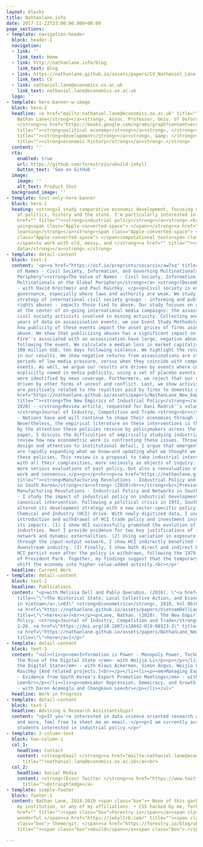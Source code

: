 ```yaml
---
layout: blocks
title: Nathanlane.info
date: 2017-11-22T23:00:00.000+00:00
page_sections:
- template: navigation-header
  block: header-1
  navigation:
  - link: ''
    link_text: Home
  - link: http://nathanlane.info/blog
    link_text: Blog
  - link: https://nathanlane.github.io/assets/papers/CV_Nathaniel_Lane.pdf
    link_text: CV
  - link: nathaniel.lane@economics.ox.ac.uk
    link_text: nathaniel.lane@economics.ox.ac.uk
  logo: ''
- template: hero-banner-w-image
  block: hero-2
  headline: <a href="mailto:nathaniel.lane@economics.ox.ac.uk" title=""><strong>Dr.
    Nathan Lane</strong></a><strong>, Assoc. Professor, Univ. of Oxford. I work in
    </strong><a href="https://books.google.com/ngrams/graph?content=economics%2Cpolitical+economy&amp;year_start=1776&amp;year_end=2008&amp;corpus=15&amp;smoothing=0&amp;share=&amp;direct_url=t1%B%2Ceconomics%3B%2Cc0%3B.t1%3B%2Cpolitical%20economy%3B%2Cc0"
    title=""><strong>political economy</strong></a><strong>, </strong><a href="http://scholar.harvard.edu/files/shleifer/files/indust_big_push.pdf"
    title=""><strong>development</strong></a><strong>, &amp; </strong><a href="http://eh.net/eha/about/"
    title=""><strong>economic history</strong></a><strong>.</strong>
  content: ''
  cta:
    enabled: true
    url: https://github.com/forestryio/ubuild-jekyll
    button_text: 'See on GitHub '
  image:
    image: ''
    alt_text: Product Shot
  background_image: ''
- template: text-only-hero-banner
  block: hero-1
  heading: <strong>I study comparative economic development, focusing on the role
    of politics, history and the state. I'm particularly interested in </strong><a
    href="" title=""><strong>industrial policy</strong></a><strong>.<br><br>I enjoy
    using<span class="Apple-converted-space"> </span></strong><a href="" title=""><strong>statistical
    learning</strong></a><strong><span class="Apple-converted-space"> </span>and<span
    class="Apple-converted-space"> </span>computational tools<span class="Apple-converted-space">
    </span>to work with old, messy, and </strong><a href="" title=""><strong>unstructured
    data</strong></a><strong>.</strong>
- template: detail-content
  block: text-1
  content: '<p><a href="https://osf.io/preprints/socarxiv/aw7sq" title="The Value
    of Names - Civil Society, Information, and Governing Multinationals on the Global
    Periphery"><strong>The Value of Names - Civil Society, Information, and Governing
    Multinationals on the Global Periphery</strong></a> <strong>(December 2020)</strong>
    - with David Kreitmeir and Paul Raschky. </p><p>Civil society is essential to
    governance, especially where laws and authority are weak. We study how a core
    strategy of international civil society groups - informing and publicizing human
    rights abuses - impacts those tied to abuse. Our study focuses on a major trend
    at the center of on-going international media campaigns: the assassination of
    civil society activists involved in mining activity. Collecting and coding 20
    years of data on assassination events, we use Event Study Methodology to study
    how publicity of these events impact the asset prices of firms associated with
    abuse. We show that publicizing abuses has a significant impact on multinationals.
    Firm''s associated with an assassination have large, negative abnormal returns
    following the event. We calculate a median loss in market capitalisation of over
    100 million USD, ten days following violence. We highlight the role of media publicity
    in our results. We show negative returns from assassinations are stronger during
    periods of low media pressure, versus when they coincide with competing newsworthy
    events. As well, we argue our results are driven by events where companies are
    explicitly named in media publicity, using a set of placebo events where no firms
    were identified by news coverage. Furthermore, we reject that our results are
    driven by other forms of unrest and conflict. Last, we show activist assassinations
    are positively related to the royalties paid by firms to domestic governments.<br></p><hr><p><strong><br></strong><a
    href="https://nathanlane.github.io/assets/papers/NathanLane_New_Empirics_of_Industrial_Policy_current.pdf"
    title=""><strong>The New Empirics of Industrial Policy</strong></a><strong> (January
    2020) - </strong>Review article, requested for Dani Rodrik''s volume of<strong>
    </strong>Journal of Industry, Competition and Trade.<strong><br></strong><br><strong>Abstract</strong>
    - Nations have and will continue to shape their economies through industrial policy.
    Nevertheless, the empirical literature on these interventions is thin, dwarfed
    by the attention these policies receive by policymakers across the world. In this
    paper, I discuss the difficulties of empirically studying industrial policy, and
    review how new econometric work is confronting these issues. Through careful research
    design and attention to institutional detail, I argue that emergent evaluations
    are rapidly expanding what we know—and updating what we thought we knew—about
    these policies. This review is a proposal to take industrial interventions, along
    with all their complexities, more seriously as objects of inquiry. Doing so requires
    more serious evaluations of past policy, but also a reevaluation of prior empirical
    work and consensus.</p><p></p><hr><p><a href="https://nathanlane.github.io/assets/papers/ManufacturingRevolutions_Lane_Live.pdf"
    title=""><strong>Manufacturing Revolutions - Industrial Policy and Industrialization
    in South Korea</strong></a><strong> (2019)<br></strong><br>[Previously titled:
    Manufacturing Revolutions - Industrial Policy and Networks in South Korea]</p><p><strong><br>Abstract</strong>
    - I study the impact of industrial policy on industrial development through a
    canonical intervention. Following a political crisis in 1972, South Korea dramatically
    altered its development strategy with a new sector-specific policy: the Heavy
    Chemical and Industry (HCI) drive. With newly digitized data, I use the sharp
    introduction and withdrawal of HCI trade policy and investment incentives to study
    its impacts. (1) I show HCI successfully promoted the evolution of directly treated
    industries. Next I provide evidence for two key justifications of industrial policy:
    network and dynamic externalities. (2) Using variation in exposure to policies
    through the input-output network, I show HCI indirectly benefited (non-treated)
    downstream industry. (3) Finally, I show both direct and indirect benefits of
    HCI persist even after the policy is withdrawn, following the 1979 assassination
    of President Park. Together, my findings suggest that the temporary drive helped
    shift the economy into higher value-added activity.<br></p>'
  headline: Current Work
- template: detail-content
  block: text-1
  headline: Publications
  content: "<p>with Melissa Dell and Pablo Querubin. (2018). \"<a href=\"https://doi-org.ezproxy.lib.monash.edu.au/10.3982/ECTA15122\"
    title=\"\">The Historical State, Local Collective Action, and Economic Development
    in Vietnam</a>.\x03\" <strong>Econometrica</strong>, 2018, Vol.86(6), p.2083(39).<br><br>[PDF
    <a href=\"https://nathanlane.github.io/assets/papers/VietnamDellLaneQuerubin.pdf\"
    title=\"\">here</a>]<br></p><p>Lane, Nathan. (2020). The New Empirics of Industrial
    Policy. <strong>Journal of Industry, Competition and Trade</strong>, <em>1</em>(2),
    1–26. <a href=\"https://doi.org/10.1007/s10842-019-00323-2\" title=\"https://doi.org/10.1007/s10842-019-00323-2\">https://doi.org/10.1007/s10842-019-00323-2</a></p><p>[PDF
    <a href=\"https://nathanlane.github.io/assets/papers/NathanLane_New_Empirics_of_Industrial_Policy_current.pdf\"
    title=\"\">here</a>]</p>"
- template: detail-content
  block: text-1
  content: "<ul><li><p><em>Information is Power - Monopoly Power, Technology, and
    the Rise of the Digital State </em>- with Weijia Li</p><p></p></li><li><p><em>Mapping
    the Digital State</em> - with Klaus Ackerman, Simon Angus, Weijia Li, and Paul
    Raschky [And related projects.]<br></p></li><li><p><em>Managing Export-led Industrialization
    - Evidence from South Korea's Export Promotion Meetings</em> - with Changkeun
    Lee<br></p></li><li><p><em>Labor Repression, Democracy, and Growth in South Korea</em>
    - with Daron Acemoglu and Changkeun Lee<br></p></li></ul>"
  headline: Work in Progress
- template: detail-content
  block: text-1
  headline: Advising & Research Assistantships?
  content: "<p>If you're interested in data science oriented research assistant opportunities
    and more, feel free to shoot me an email. </p><p>I am currently accepting graduate
    students interested in industrial policy.</p>"
- template: 2-column-text
  block: two-column-1
  col_1:
    headline: Contact
    content: <strong>Email </strong><a href="mailto:nathaniel.lane@economics.ox.ac.uk"
      title="">nathaniel.lane@economics.ox.ac.uk</a><br>
  col_2:
    headline: Social Media
    content: <strong>(Econ) Twitter </strong><a href="https://www.twitter.com/straightedge"
      title="">@straightedge</a>
- template: simple-footer
  block: footer-1
  content: Nathan Lane, 2014-2019 <span class="box">• None of this garbage reflects
    my institution, or any of my affiliations. • CSS hacked by me, forked from </span><a
    href="" title=""><span class="box">Forestry.io</span></a><span class="box">'s
    wonderful </span><a href="https://jekyllrb.com/" title=""><span class="box">Jekyll</span></a><span
    class="box"> theme/git, </span><a href="https://forestry.io/blog/ubuild-a-new-theme-for-static-sites-using-blocks/"
    title=""><span class="box">ubuild</span></a><span class="box">.</span>

---
```

